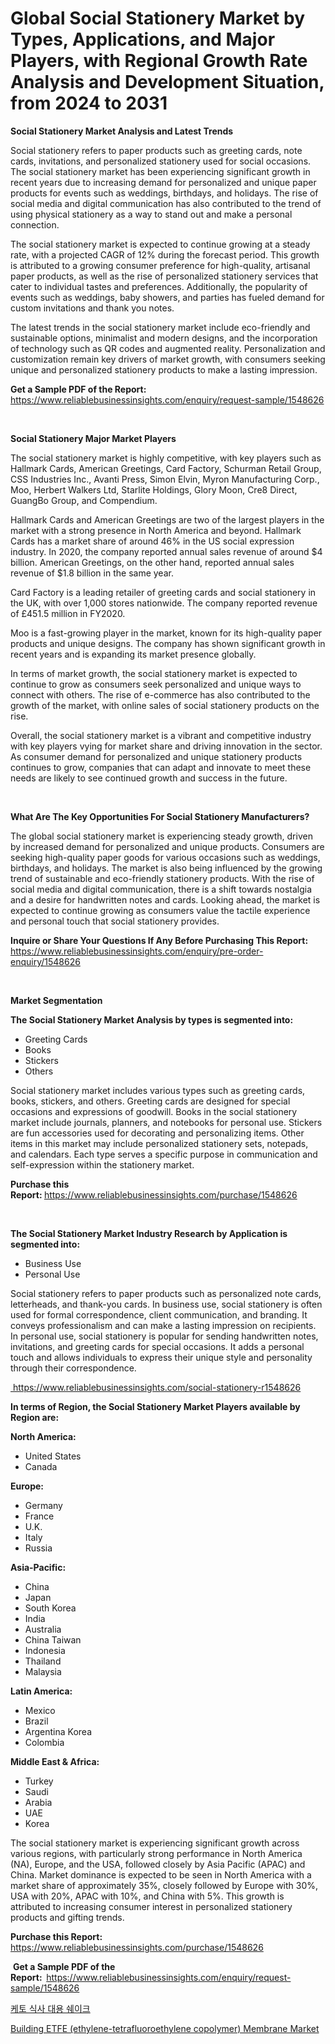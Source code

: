 <p><h1>Global Social Stationery Market by Types, Applications, and Major Players, with Regional Growth Rate Analysis and Development Situation, from 2024 to 2031</h1></p><p><strong>Social Stationery Market Analysis and Latest Trends</strong></p>
<p><p>Social stationery refers to paper products such as greeting cards, note cards, invitations, and personalized stationery used for social occasions. The social stationery market has been experiencing significant growth in recent years due to increasing demand for personalized and unique paper products for events such as weddings, birthdays, and holidays. The rise of social media and digital communication has also contributed to the trend of using physical stationery as a way to stand out and make a personal connection.</p><p>The social stationery market is expected to continue growing at a steady rate, with a projected CAGR of 12% during the forecast period. This growth is attributed to a growing consumer preference for high-quality, artisanal paper products, as well as the rise of personalized stationery services that cater to individual tastes and preferences. Additionally, the popularity of events such as weddings, baby showers, and parties has fueled demand for custom invitations and thank you notes.</p><p>The latest trends in the social stationery market include eco-friendly and sustainable options, minimalist and modern designs, and the incorporation of technology such as QR codes and augmented reality. Personalization and customization remain key drivers of market growth, with consumers seeking unique and personalized stationery products to make a lasting impression.</p></p>
<p><strong>Get a Sample PDF of the Report:&nbsp;</strong> <a href="https://www.reliablebusinessinsights.com/enquiry/request-sample/1548626">https://www.reliablebusinessinsights.com/enquiry/request-sample/1548626</a></p>
<p>&nbsp;</p>
<p><strong>Social Stationery Major Market Players</strong></p>
<p><p>The social stationery market is highly competitive, with key players such as Hallmark Cards, American Greetings, Card Factory, Schurman Retail Group, CSS Industries Inc., Avanti Press, Simon Elvin, Myron Manufacturing Corp., Moo, Herbert Walkers Ltd, Starlite Holdings, Glory Moon, Cre8 Direct, GuangBo Group, and Compendium. </p><p>Hallmark Cards and American Greetings are two of the largest players in the market with a strong presence in North America and beyond. Hallmark Cards has a market share of around 46% in the US social expression industry. In 2020, the company reported annual sales revenue of around $4 billion. American Greetings, on the other hand, reported annual sales revenue of $1.8 billion in the same year.</p><p>Card Factory is a leading retailer of greeting cards and social stationery in the UK, with over 1,000 stores nationwide. The company reported revenue of £451.5 million in FY2020.</p><p>Moo is a fast-growing player in the market, known for its high-quality paper products and unique designs. The company has shown significant growth in recent years and is expanding its market presence globally.</p><p>In terms of market growth, the social stationery market is expected to continue to grow as consumers seek personalized and unique ways to connect with others. The rise of e-commerce has also contributed to the growth of the market, with online sales of social stationery products on the rise.</p><p>Overall, the social stationery market is a vibrant and competitive industry with key players vying for market share and driving innovation in the sector. As consumer demand for personalized and unique stationery products continues to grow, companies that can adapt and innovate to meet these needs are likely to see continued growth and success in the future.</p></p>
<p>&nbsp;</p>
<p><strong>What Are The Key Opportunities For Social Stationery Manufacturers?</strong></p>
<p><p>The global social stationery market is experiencing steady growth, driven by increased demand for personalized and unique products. Consumers are seeking high-quality paper goods for various occasions such as weddings, birthdays, and holidays. The market is also being influenced by the growing trend of sustainable and eco-friendly stationery products. With the rise of social media and digital communication, there is a shift towards nostalgia and a desire for handwritten notes and cards. Looking ahead, the market is expected to continue growing as consumers value the tactile experience and personal touch that social stationery provides.</p></p>
<p><strong>Inquire or Share Your Questions If Any Before Purchasing This Report:</strong> <a href="https://www.reliablebusinessinsights.com/enquiry/pre-order-enquiry/1548626">https://www.reliablebusinessinsights.com/enquiry/pre-order-enquiry/1548626</a></p>
<p>&nbsp;</p>
<p><strong>Market Segmentation</strong></p>
<p><strong>The Social Stationery Market Analysis by types is segmented into:</strong></p>
<p><ul><li>Greeting Cards</li><li>Books</li><li>Stickers</li><li>Others</li></ul></p>
<p><p>Social stationery market includes various types such as greeting cards, books, stickers, and others. Greeting cards are designed for special occasions and expressions of goodwill. Books in the social stationery market include journals, planners, and notebooks for personal use. Stickers are fun accessories used for decorating and personalizing items. Other items in this market may include personalized stationery sets, notepads, and calendars. Each type serves a specific purpose in communication and self-expression within the stationery market.</p></p>
<p><strong>Purchase this Report:&nbsp;</strong><a href="https://www.reliablebusinessinsights.com/purchase/1548626">https://www.reliablebusinessinsights.com/purchase/1548626</a></p>
<p>&nbsp;</p>
<p><strong>The Social Stationery Market Industry Research by Application is segmented into:</strong></p>
<p><ul><li>Business Use</li><li>Personal Use</li></ul></p>
<p><p>Social stationery refers to paper products such as personalized note cards, letterheads, and thank-you cards. In business use, social stationery is often used for formal correspondence, client communication, and branding. It conveys professionalism and can make a lasting impression on recipients. In personal use, social stationery is popular for sending handwritten notes, invitations, and greeting cards for special occasions. It adds a personal touch and allows individuals to express their unique style and personality through their correspondence.</p></p>
<p><a href="https://www.reliablebusinessinsights.com/social-stationery-r1548626">&nbsp;https://www.reliablebusinessinsights.com/social-stationery-r1548626</a></p>
<p><strong>In terms of Region, the Social Stationery Market Players available by Region are:</strong></p>
<p>
    <p> <strong> North America: </strong>
        <ul>
            <li>United States</li>
            <li>Canada</li>
        </ul>
        </p> 
    <p> <strong> Europe: </strong>
        <ul>
            <li>Germany</li>
            <li>France</li>
            <li>U.K.</li>
            <li>Italy</li>
            <li>Russia</li>
        </ul>
        </p> 
    <p> <strong> Asia-Pacific: </strong>
        <ul>
            <li>China</li>
            <li>Japan</li>
            <li>South Korea</li>
            <li>India</li>
            <li>Australia</li>
            <li>China Taiwan</li>
            <li>Indonesia</li>
            <li>Thailand</li>
            <li>Malaysia</li>
        </ul>
        </p> 
    <p> <strong> Latin America: </strong>
        <ul>
            <li>Mexico</li>
            <li>Brazil</li>
            <li>Argentina Korea</li>
            <li>Colombia</li>
        </ul>
        </p> 
    <p> <strong> Middle East & Africa: </strong>
        <ul>
            <li>Turkey</li>
            <li>Saudi</li>
            <li>Arabia</li>
            <li>UAE</li>
            <li>Korea</li>
        </ul>
    </p>
    </p>
<p><p>The social stationery market is experiencing significant growth across various regions, with particularly strong performance in North America (NA), Europe, and the USA, followed closely by Asia Pacific (APAC) and China. Market dominance is expected to be seen in North America with a market share of approximately 35%, closely followed by Europe with 30%, USA with 20%, APAC with 10%, and China with 5%. This growth is attributed to increasing consumer interest in personalized stationery products and gifting trends.</p></p>
<p><strong>Purchase this Report: </strong><a href="https://www.reliablebusinessinsights.com/purchase/1548626">https://www.reliablebusinessinsights.com/purchase/1548626</a></p>
<p>&nbsp;<strong>Get a Sample PDF of the Report:&nbsp;&nbsp;</strong><a href="https://www.reliablebusinessinsights.com/enquiry/request-sample/1548626">https://www.reliablebusinessinsights.com/enquiry/request-sample/1548626</a></p>
<p><strong></strong></p>
<p><p><a href="https://github.com/fernandotryO5lson96765/Market-Research-Report-List-3/blob/main/516088938727.md">케토 식사 대용 쉐이크</a></p><p><a href="https://github.com/hrhzhypq19/Market-Research-Report-List-1/blob/main/building-etfe-ethylene-tetrafluoroethylene-copolymer-membrane-market.md">Building ETFE (ethylene-tetrafluoroethylene copolymer) Membrane Market</a></p></p>